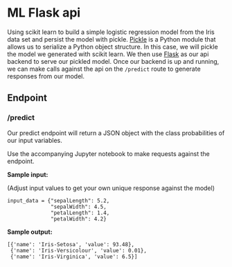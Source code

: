 # ML Flask api
Using scikit learn to build a simple logistic regression model from the Iris data set and persist the model with pickle. [Pickle](https://docs.python.org/3/library/pickle.html) is a Python module that allows us to serialize a Python object structure. In this case, we will pickle the model we generated with scikit learn. We then use [Flask](http://flask.pocoo.org/) as our api backend to serve our pickled model. Once our backend is up and running, we can make calls against the api on the `/predict` route to generate responses from our model.

## Endpoint
### /predict
Our predict endpoint will return a JSON object with the class probabilities of our input variables.

Use the accompanying Jupyter notebook to make requests against the endpoint.

**Sample input:**

(Adjust input values to get your own unique response against the model)
```
input_data = {"sepalLength": 5.2, 
              "sepalWidth": 4.5, 
              "petalLength": 1.4, 
              "petalWidth": 4.2}
```


**Sample output:**
```
[{'name': 'Iris-Setosa', 'value': 93.48},
 {'name': 'Iris-Versicolour', 'value': 0.01},
 {'name': 'Iris-Virginica', 'value': 6.5}]
```
